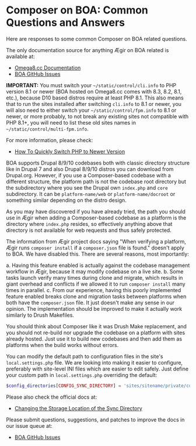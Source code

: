 
# Composer on BOA: Common Questions and Answers

Here are responses to some common Composer on BOA related questions.

The only documentation source for anything Ægir on BOA related is available at:
- [Omega8.cc Documentation](https://learn.omega8.cc)
- [BOA GitHub Issues](https://github.com/omega8cc/boa/issues?utf8=✓&q=is%3Aissue+composer)

**IMPORTANT:** You must switch your `~/static/control/cli.info` to PHP version 8.1 or newer (BOA hosted on Omega8.cc comes with 8.3, 8.2, 8.1, etc.), because D10 based distros require at least PHP 8.1. This also means that to run the sites installed after switching `cli.info` to 8.1 or newer, you will also need to either switch your `~/static/control/fpm.info` to 8.1 or newer, or more probably, to not break any existing sites not compatible with PHP 8.1+, you will need to list these old sites names in `~/static/control/multi-fpm.info`.

For more information, please check:
- [How To Quickly Switch PHP to Newer Version](https://learn.omega8.cc/how-to-quickly-switch-php-to-newer-version-330)

BOA supports Drupal 8/9/10 codebases both with classic directory structure like in Drupal 7 and also Drupal 8/9/10 distros you can download from Drupal.org. However, if you use a Composer-based codebase with a different structure, the platform path is not the codebase root directory but the subdirectory where you see the Drupal own `index.php` and `core` subdirectory. It can be `platform-name/web` or `platform-name/docroot` or something similar depending on the distro design.

As you may have discovered if you have already tried, the path you should use in Ægir when adding a Composer-based codebase as a platform is the directory where `index.php` resides, so effectively anything above that directory is not available for web requests and thus safely protected.

The information from Ægir project docs saying "When verifying a platform, Ægir runs `composer install` if a `composer.json` file is found." doesn't apply to BOA. We have disabled this. There are several reasons, most importantly:

a. Having this feature enabled is actually against the codebase management workflow in Ægir, because it may modify codebase on a live site.
b. Some tasks launch verify many times during clone and migrate, which results in giant overhead and conflicts if we allowed it to run `composer install` many times in parallel.
c. From our experience, having this poorly implemented feature enabled breaks clone and migration tasks between platforms when both have the `composer.json` file. It just doesn't make any sense in our opinion. The implementation should be improved to make it actually work similarly to Drush Makefiles.

You should think about Composer like it was Drush Make replacement, and you should not re-build nor upgrade the codebase on a platform with sites already hosted. Just use it to build new codebases and then add them as platforms when the build works without errors.

You can modify the default path to configuration files in the site's `local.settings.php` file. We are looking into making it easier to configure, preferably with site-level INI files which are easier to edit safely. Just define your custom path in `local.settings.php` overriding the default:

```php
$config_directories[CONFIG_SYNC_DIRECTORY] = 'sites/sitename/private/config/sync';
```

Please also check the official docs at:
- [Changing the Storage Location of the Sync Directory](https://www.drupal.org/docs/8/configuration-management/changing-the-storage-location-of-the-sync-directory)

Please submit questions, suggestions, and patches to improve the docs in our issue queue at:
- [BOA GitHub Issues](https://github.com/omega8cc/boa/issues)
